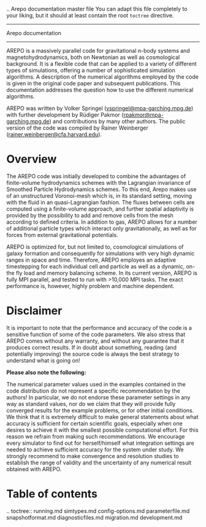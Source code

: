 .. Arepo documentation master file
   You can adapt this file completely to your liking, but it should at least
   contain the root `toctree` directive.

**********************
Arepo documentation
**********************

AREPO is a massively parallel code for gravitational n-body systems and 
magnetohydrodynamics, both on Newtonian as well as cosmological background.
It is a flexible code that can be applied to a variety of different types of
simulations, offering a number of sophisticated simulation algorithms. A
description of the numerical algorithms employed by the code is given in the 
original code paper and subsequent publications. This documentation addresses 
the question how to use the different numerical algorithms.

AREPO was written by Volker Springel (vspringel@mpa-garching.mpg.de) with further
development by Rüdiger Pakmor (rpakmor@mpa-garching.mpg.de) and contributions by
many other authors. The public version of the code was compiled by Rainer
Weinberger (rainer.weinberger@cfa.harvard.edu).

Overview
========

The AREPO code was initially developed to combine the advantages of
finite-volume hydrodynamics schemes with the Lagrangian invariance of 
Smoothed Particle Hydrodynamics schemes. To this end, Arepo makes use of an
unstructured Voronoi-mesh which is, in its standard setting, moving with 
the fluid in an quasi-Lagrangian fashion. The fluxes between cells are computed
using a finite-volume approach, and further spatial adaptivity is 
provided by the possibility to add and remove cells from the 
mesh according to defined criteria. In addition to gas, AREPO allows for a 
number of additional particle types which interact only gravitationally, as 
well as for forces from external gravitational potentials.

AREPO is optimized for, but not limited to, cosmological simulations of galaxy 
formation and consequently for simulations with very high dynamic ranges in 
space and time. Therefore, AREPO employes an adaptive timestepping for each 
individual cell and particle as well as a dynamic, on-the fly load and memory 
balancing scheme. In its current version, AREPO is fully MPI parallel, and tested 
to run with >10,000 MPI tasks. The exact performance is, however, highly problem and
machine dependent. 


Disclaimer
==========

It is important to note that the performance and accuracy of the code is a
sensitive function of some of the code parameters. We also stress that AREPO
comes without any warranty, and without any guarantee that it produces correct
results. If in doubt about something, reading (and potentially improving) the
source code is always the best strategy to understand what is going on!

**Please also note the following:**

The numerical parameter values used in the examples contained in the code
distribution do not represent a specific recommendation by the authors! In
particular, we do not endorse these parameter settings in any way as standard
values, nor do we claim that they will provide fully converged results for the
example problems, or for other initial conditions. We think that it is extremely
difficult to make general statements about what accuracy is sufficient for
certain scientific goals, especially when one desires to achieve it with the
smallest possible computational effort. For this reason we refrain from making
such recommendations. We encourage every simulator to find out for
herself/himself what integration settings are needed to achieve sufficient
accuracy for the system under study. We strongly recommend to make convergence
and resolution studies to establish the range of validity and the uncertainty of
any numerical result obtained with AREPO.


Table of contents
=================

.. toctree::
  running.md
  simtypes.md
  config-options.md
  parameterfile.md
  snapshotformat.md
  diagnosticfiles.md
  migration.md
  development.md
